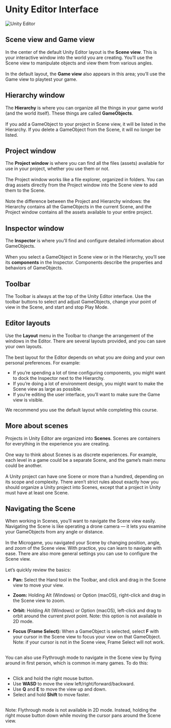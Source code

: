 # Unity Editor Interface

![Unity Editor](https://connect-prd-cdn.unity.com/20190501/learn/images/dd1b7c79-6c70-4328-9704-c9591aba5a3a_1.3_UnityEditor.png)

## Scene view and Game view
In the center of the default Unity Editor layout is the **Scene view**. This is your interactive window into the world you are creating. You’ll use the Scene view to manipulate objects and view them from various angles.<br><br>
In the default layout, the **Game view** also appears in this area; you’ll use the Game view to playtest your game.

## Hierarchy window
The **Hierarchy** is where you can organize all the things in your game world (and the world itself). These things are called **GameObjects**.<br><br>
If you add a GameObject to your project in Scene view, it will be listed in the Hierarchy. If you delete a GameObject from the Scene, it will no longer be listed.

## Project window
The **Project window** is where you can find all the files (assets) available for use in your project, whether you use them or not.<br><br>
The Project window works like a file explorer, organized in folders. You can drag assets directly from the Project window into the Scene view to add them to the Scene.<br><br>
Note the difference between the Project and Hierarchy windows: the Hierarchy contains all the GameObjects in the current Scene, and the Project window contains all the assets available to your entire project.

## Inspector window
The **Inspector** is where you’ll find and configure detailed information about GameObjects.<br><br>
When you select a GameObject in Scene view or in the Hierarchy, you’ll see its **components** in the Inspector. Components describe the properties and behaviors of GameObjects.

## Toolbar
The Toolbar is always at the top of the Unity Editor interface. Use the toolbar buttons to select and adjust GameObjects, change your point of view in the Scene, and start and stop Play Mode. 

## Editor layouts
Use the **Layout** menu in the Toolbar to change the arrangement of the windows in the Editor. There are several layouts provided, and you can save your own layouts.<br><br>
The best layout for the Editor depends on what you are doing and your own personal preferences. For example:<br>
* If you’re spending a lot of time configuring components, you might want to dock the Inspector next to the Hierarchy.<br>
* If you’re doing a lot of environment design, you might want to make the Scene view as large as possible.<br>
* If you’re editing the user interface, you’ll want to make sure the Game view is visible.<br>

We recommend you use the default layout while completing this course.

## More about scenes
Projects in Unity Editor are organized into **Scenes**. Scenes are containers for everything in the experience you are creating.<br><br>
One way to think about Scenes is as discrete experiences. For example, each level in a game could be a separate Scene, and the game’s main menu could be another.<br><br>
A Unity project can have one Scene or more than a hundred, depending on its scope and complexity. There aren’t strict rules about exactly how you should organize a Unity project into Scenes, except that a project in Unity must have at least one Scene.

## Navigating the Scene
When working in Scenes, you’ll want to navigate the Scene view easily. Navigating the Scene is like operating a drone camera — it lets you examine your GameObjects from any angle or distance.<br><br>
In the Microgame, you navigated your Scene by changing position, angle, and zoom of the Scene view.  With practice, you can learn to navigate with ease. There are also more general settings you can use to configure the Scene view.<br><br> 
Let’s quickly review the basics:
* **Pan:** Select the Hand tool in the Toolbar, and click and drag in the Scene view to move your view.

* **Zoom:** Holding Alt (Windows) or Option (macOS), right-click and drag in the Scene view to zoom.

* **Orbit:** Holding Alt (Windows) or Option (macOS),  left-click and drag to orbit around the current pivot point. Note: this option is not available in 2D mode.

* **Focus (Frame Select):** When a GameObject is selected, select **F** with your cursor in the Scene view to focus your view on that GameObject. Note: if your cursor is not in the Scene view, Frame Select will not work.
<br><br>

You can also use Flythrough mode to navigate in the Scene view by flying around in first person, which is common in many games. To do this:<br><br>
* Click and hold the right mouse button.
* Use **WASD** to move the view left/right/forward/backward.
* Use **Q** and **E** to move the view up and down.
* Select and hold **Shift** to move faster.<br><br>


Note: Flythrough mode is not available in 2D mode. Instead, holding the right mouse button down while moving the cursor pans around the Scene view.
